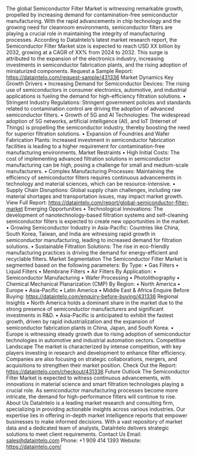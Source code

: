 The global Semiconductor Filter Market is witnessing remarkable growth, propelled by increasing demand for contamination-free semiconductor manufacturing. With the rapid advancements in chip technology and the growing need for cleanroom environments, semiconductor filters are playing a crucial role in maintaining the integrity of manufacturing processes.
According to DataIntelo’s latest market research report, the Semiconductor Filter Market size is expected to reach USD XX billion by 2032, growing at a CAGR of XX% from 2024 to 2032. This surge is attributed to the expansion of the electronics industry, increasing investments in semiconductor fabrication plants, and the rising adoption of miniaturized components.
Request a Sample Report: https://dataintelo.com/request-sample/431336
Market Dynamics
Key Growth Drivers
•	Increasing Demand for Semiconductor Devices: The rising use of semiconductors in consumer electronics, automotive, and industrial applications is fueling the demand for high-efficiency filtration solutions.
•	Stringent Industry Regulations: Stringent government policies and standards related to contamination control are driving the adoption of advanced semiconductor filters.
•	Growth of 5G and AI Technologies: The widespread adoption of 5G networks, artificial intelligence (AI), and IoT (Internet of Things) is propelling the semiconductor industry, thereby boosting the need for superior filtration solutions.
•	Expansion of Foundries and Wafer Fabrication Plants: Increased investment in semiconductor fabrication facilities is leading to a higher requirement for contamination-free manufacturing environments.
Market Restraints
•	High Initial Costs: The cost of implementing advanced filtration solutions in semiconductor manufacturing can be high, posing a challenge for small and medium-scale manufacturers.
•	Complex Manufacturing Processes: Maintaining the efficiency of semiconductor filters requires continuous advancements in technology and material sciences, which can be resource-intensive.
•	Supply Chain Disruptions: Global supply chain challenges, including raw material shortages and transportation issues, may impact market growth.
View Full Report: https://dataintelo.com/report/global-semiconductor-filter-market
Emerging Opportunities
•	Technological Innovations: The development of nanotechnology-based filtration systems and self-cleaning semiconductor filters is expected to create new opportunities in the market.
•	Growing Semiconductor Industry in Asia-Pacific: Countries like China, South Korea, Taiwan, and India are witnessing rapid growth in semiconductor manufacturing, leading to increased demand for filtration solutions.
•	Sustainable Filtration Solutions: The rise in eco-friendly manufacturing practices is driving the demand for energy-efficient and recyclable filters.
Market Segmentation
The Semiconductor Filter Market is segmented based on the following parameters:
By Type:
•	Gas Filters
•	Liquid Filters
•	Membrane Filters
•	Air Filters
By Application:
•	Semiconductor Manufacturing
•	Wafer Processing
•	Photolithography
•	Chemical Mechanical Planarization (CMP)
By Region:
•	North America
•	Europe
•	Asia-Pacific
•	Latin America
•	Middle East & Africa
Enquire Before Buying: https://dataintelo.com/enquiry-before-buying/431336
Regional Insights
•	North America holds a dominant share in the market due to the strong presence of semiconductor manufacturers and significant investments in R&D.
•	Asia-Pacific is anticipated to exhibit the fastest growth, driven by rapid industrialization and the expansion of semiconductor fabrication plants in China, Japan, and South Korea.
•	Europe is witnessing steady growth due to rising adoption of semiconductor technologies in automotive and industrial automation sectors.
Competitive Landscape
The market is characterized by intense competition, with key players investing in research and development to enhance filter efficiency. Companies are also focusing on strategic collaborations, mergers, and acquisitions to strengthen their market position.
Check Out the Report: https://dataintelo.com/checkout/431336
Future Outlook
The Semiconductor Filter Market is expected to witness continuous advancements, with innovations in material science and smart filtration technologies playing a crucial role. As semiconductor manufacturing processes become more intricate, the demand for high-performance filters will continue to rise.
About Us
DataIntelo is a leading market research and consulting firm, specializing in providing actionable insights across various industries. Our expertise lies in offering in-depth market intelligence reports that empower businesses to make informed decisions. With a vast repository of market data and a dedicated team of analysts, DataIntelo delivers strategic solutions to meet client requirements.
Contact Us
Email: sales@dataintelo.com
Phone: +1 909 414 1393
Website: https://dataintelo.com/
